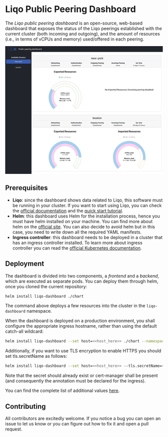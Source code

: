# Liqo Public Peering Dashboard

The *Liqo public peering dashboard* is an open-source, web-based dashboard that exposes the status of the Liqo peerings established with the current cluster (both incoming and outgoing), and the amount of resources (i.e., in terms of vCPUs and memory) used/offered in each peering.

![Preview](./doc/images/screenshot.png)

## Prerequisites

* **Liqo**: since the dashboard shows data related to Liqo, this software must be running in your cluster. If you want to start using Liqo, you can check the [official documentation](https://docs.liqo.io/en/stable/) and the [quick start tutorial](https://docs.liqo.io/en/stable/examples/quick-start.html).
* **Helm**: this dashboard uses Helm for the installation process, hence you must have helm installed on your machine. You can find more about helm on the [official site](https://helm.sh/). You can also decide to avoid helm but in this case, you need to write down all the required YAML manifests.
* **Ingress controller**: this dashboard needs to be deployed in a cluster that has an ingress controller installed. To learn more about ingress controller you can read the [official Kubernetes documentation](https://kubernetes.io/docs/concepts/services-networking/ingress-controllers/).

## Deployment

The dashboard is divided into two components, a *frontend* and a *backend*, which are executed as separate pods. You can deploy them through helm, once you cloned the current repository:

```bash
helm install liqo-dashboard ./chart
```

The command above deploys a few resources into the cluster in the `liqo-dashboard` namespace.

When the dashboard is deployed on a production environment, you shall configure the appropriate ingress hostname, rather than using the default catch-all wildcard:

```bash
helm install liqo-dashboard --set host=<<host_here>> ./chart --namespace <<namespace_name>> --create-namespace
```

Additionally, if you want to use TLS encryption to enable HTTPS you should set tls.secretName as follows:

```bash
helm install liqo-dashboard --set host=<<host_here>> --tls.secretName=<<certificate_secret_here>> ./chart --namespace <<namespace_name>> --create-namespace
```

Note that the secret should already exist or cert-manager shall be present (and consequently the annotation must be declared for the ingress).

You can find the complete list of additional values [here](./chart/README.md).

## Contributing

All contributors are excitedly welcome. If you notice a bug you can open an issue to let us know or you can figure out how to fix it and open a pull request.
